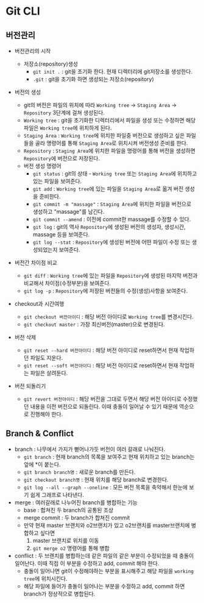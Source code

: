 # Git CLI
## 버전관리
+ 버전관리의 시작
	+ 저장소(repository)생성
		+ `git init .` : git을 초기화 한다. 현재 디렉터리에 git저장소를 생성한다.
		+ `.git` : git을 초기화 하면 생성되는 저장소(repository)
   
+ 버전의 생성
	+ git의 버전은 파일의 위치에 따라 `Working tree` -> `Staging Area` -> `Repository` 3단계에 걸쳐 생성된다.
	+ `Working tree` : git을 초기화한 디렉터리에서 파일을 생성 또는 수정하면 해당 파일은 `Working tree`에 위치하게 된다.
	+ `Staging Area` : `Working tree`에 위치한 파일중 버전으로 생성하고 싶은 파일들을 골라 명령어를 통해 `Staging Area`로 위치시켜 버전생성 준비를 한다.
	+ `Repository` : `Staging Area`에 위치한 파일을 명령어를 통해 버전을 생성하면 `Repository`에 버전으로 저장된다.
	+ 버전 생성 명령어
		+ `git status` : git의 상태 - `Working tree` 또는 `Staging Area`에 위치하고 있는 파일을 보여준다.
		+ `git add` : `Working tree`에 있는 파일을 `Staging Area`로 옮겨 버전 생성을 준비한다.
		+ `git commit -m "massage"` : `Staging Area`에 위치한 파일을 버전으로 생성하고 "massage"를 남긴다.
		+ `git commit --amend` : 이전에 commit한 massage를 수정할 수 있다.
		+ `git log` : git의 역사 `Repository`에 생성된 버전의 생성자, 생성시간, massage 등을 보여준다.
		+ `git log --stat` : `Repository`에 생성된 버전에 어떤 파일이 수정 또는 생성되었는지 보여준다.
   
+ 버전간 차이점 비교
	+ `git diff` : `Working tree`에 있는 파일을 `Repository`에 생성된 마지막 버전과 비교해서 차이점(수정부분)을 보여준다.
	+ `git log -p` : `Repository`에 저장된 버전들의 수정(생성)사항을 보여준다.
   
+ checkout과 시간여행
	+ `git checkout 버전아이디` : 해당 버전 아이디로 `Working tree`를 변경시킨다.
	+ `git checkout master` : 가장 최신버전(master)으로 변경된다.

+ 버전 삭제
	+ `git reset --hard 버전아이디` : 해당 버전 아이디로 reset하면서 현재 작업하던 파일도 지운다.
	+ `git reset --soft 버전아이디` : 해당 버전 아이디로 reset하면서 현재 작업하는 파일은 살려둔다.

+ 버전 되돌리기
	+ `git revert 버전아이디` : 해당 버전을 그대로 두면서 해당 버전 아이디로 수정했던 내용을 이전 버전으로 되돌린다. 이때 충돌이 일어날 수 있기 때문에 역순으로 진행해야 한다.

## Branch & Conflict
+ branch : 나무에서 가지가 뻗어나가듯 버전이 여러 갈래로 나눠진다.
	+ `git branch` : 현재 branch의 목록을 보여주고 현재 위치하고 있는 branch는 앞에 *이 붙는다.
	+ `git branch branch명` : 새로운 branch를 만든다.
	+ `git checkout branch명` : 현재 위치를 해당 branch로 변경한다.
	+ `git log --all --graph --oneline` : 모든 버전 목록을 축약해서 한눈에 보기 쉽게 그래프로 나타낸다.
+ merge : 여러갈래로 나누어진 branch를 병합하는 기능
	+ base : 합쳐진 두 branch의 공통된 조상
	+ merge commit : 두 branch가 합쳐진 commit
	+ 만약 현재 master 브랜치와 o2브랜치가 있고 o2브랜치를 master브랜치에 병합하고 싶다면
		1. master 브랜치로 위치를 이동
		2. `git merge o2` 명령어를 통해 병합
+ conflict : 두 브랜치를 병합하는데 같은 파일의 같은 부분이 수정되었을 때 충돌이 일어난다. 이때 직접 이 부분을 수정하고 add, commit 해야 한다.
	+ 충돌이 일어나면 git이 수정해야하는 부분을 표시해주고 해당 파일을 `working tree`에 위치시킨다.
	+ 해당 파일에 들어가 충돌이 일어나는 부분을 수정하고 add, commit 하면 branch가 정상적으로 병합된다.